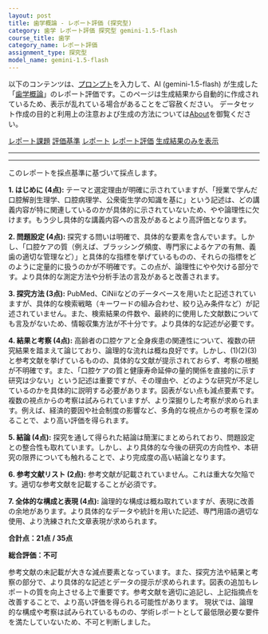 ```yaml
---
layout: post
title: 歯学概論 - レポート評価 (探究型)
category: 歯学 レポート評価 探究型 gemini-1.5-flash
course_title: 歯学
category_name: レポート評価
assignment_type: 探究型
model_name: gemini-1.5-flash
---
```


以下のコンテンツは、[プロンプト](https://github.com/takedatoshiyuki/synthetic_assignments/tree/main/generated/歯学/gemini-1.5-flash/prompt_レポート評価-探究型.md)を入力して、AI (gemini-1.5-flash) が生成した「[歯学概論](/contents/歯学/)」のレポート評価です。このページは生成結果から自動的に作成されているため、表示が乱れている場合があることをご容赦ください。
データセット作成の目的と利用上の注意および生成の方法については[About](/About)を御覧ください。

[レポート課題](../レポート課題-探究型)
[評価基準](../評価基準-探究型)
[レポート](../レポート-探究型)
[レポート評価](../レポート評価-探究型)
[生成結果のみを表示](https://github.com/takedatoshiyuki/synthetic_assignments/tree/main/generated/歯学/gemini-1.5-flash/レポート評価-探究型.md)
  

***
***
  
このレポートを採点基準に基づいて採点します。

**1. はじめに (4点):** テーマと選定理由が明確に示されていますが、「授業で学んだ口腔解剖生理学、口腔病理学、公衆衛生学の知識を基に」という記述は、どの講義内容が特に関連しているのかが具体的に示されていないため、やや論理性に欠けます。もう少し具体的な講義内容への言及があるとより高評価となります。

**2. 問題設定 (4点):** 探究する問いは明確で、具体的な要素を含んでいます。しかし、「口腔ケアの質（例えば、ブラッシング頻度、専門家によるケアの有無、義歯の適切な管理など）」と具体的な指標を挙げているものの、それらの指標をどのように定量的に扱うのかが不明確です。この点が、論理性にやや欠ける部分です。より具体的な測定方法や分析手法の言及があると改善されます。

**3. 探究方法 (3点):** PubMed、CiNiiなどのデータベースを用いたと記述されていますが、具体的な検索戦略（キーワードの組み合わせ、絞り込み条件など）が記述されていません。また、検索結果の件数や、最終的に使用した文献数についても言及がないため、情報収集方法が不十分です。より具体的な記述が必要です。

**4. 結果と考察 (4点):** 高齢者の口腔ケアと全身疾患の関連性について、複数の研究結果を踏まえて論じており、論理的な流れは概ね良好です。しかし、(1)(2)(3)と参考文献を挙げているものの、具体的な文献が提示されておらず、考察の根拠が不明確です。また、「口腔ケアの質と健康寿命延伸の量的関係を直接的に示す研究は少ない」という記述は重要ですが、その理由や、どのような研究が不足しているのかを具体的に説明する必要があります。図表がない点も減点要素です。複数の視点からの考察は試みられていますが、より深掘りした考察が求められます。例えば、経済的要因や社会制度の影響など、多角的な視点からの考察を深めることで、より高い評価を得られます。

**5. 結論 (4点):** 探究を通して得られた結論は簡潔にまとめられており、問題設定との整合性も取れています。しかし、より具体的な今後の研究の方向性や、本研究の限界についても触れることで、より完成度の高い結論となります。

**6. 参考文献リスト (2点):** 参考文献が記載されていません。これは重大な欠陥です。適切な参考文献を記載することが必須です。

**7. 全体的な構成と表現 (4点):** 論理的な構成は概ね取れていますが、表現に改善の余地があります。より具体的なデータや統計を用いた記述、専門用語の適切な使用、より洗練された文章表現が求められます。


**合計点：21点 / 35点**

**総合評価：不可**

参考文献の未記載が大きな減点要素となっています。また、探究方法や結果と考察の部分で、より具体的な記述とデータの提示が求められます。図表の追加もレポートの質を向上させる上で重要です。参考文献を適切に追記し、上記指摘点を改善することで、より高い評価を得られる可能性があります。  現状では、論理的な構成や考察は試みられているものの、学術レポートとして最低限必要な要件を満たしていないため、不可と判断しました。
